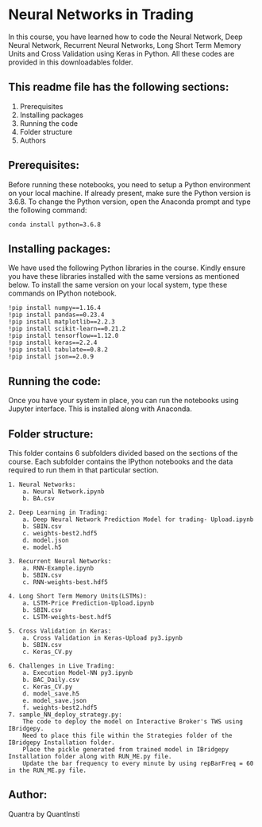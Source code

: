 # Neural Networks in Trading

In this course, you have learned how to code the Neural Network, Deep Neural Network, Recurrent Neural Networks, Long Short Term Memory Units and Cross Validation using Keras in Python. All these codes are provided in this downloadables folder.

## This readme file has the following sections:
1. Prerequisites
2. Installing packages
3. Running the code
4. Folder structure
5. Authors

## Prerequisites:
Before running these notebooks, you need to setup a Python environment on your local machine. If already present, make sure the Python version is 3.6.8. To change the Python version, open the Anaconda prompt and type the following command: 

	conda install python=3.6.8

## Installing packages:
We have used the following Python libraries in the course. Kindly ensure you have these libraries installed with the same versions as mentioned below. To install the same version on your local system, type these commands on IPython notebook.

    !pip install numpy==1.16.4
    !pip install pandas==0.23.4
    !pip install matplotlib==2.2.3		
    !pip install scikit-learn==0.21.2
    !pip install tensorflow==1.12.0
    !pip install keras==2.2.4
    !pip install tabulate==0.8.2
    !pip install json==2.0.9
  
## Running the code:
Once you have your system in place, you can run the notebooks using Jupyter interface. This is installed along with Anaconda.

## Folder structure:
This folder contains 6 subfolders divided based on the sections of the course. Each subfolder contains the IPython notebooks and the data required to run them in that particular section.

	1. Neural Networks:
		a. Neural Network.ipynb
		b. BA.csv
		
	2. Deep Learning in Trading:
		a. Deep Neural Network Prediction Model for trading- Upload.ipynb
		b. SBIN.csv
		c. weights-best2.hdf5 
		d. model.json
		e. model.h5
		
	3. Recurrent Neural Networks:
		a. RNN-Example.ipynb
		b. SBIN.csv
		c. RNN-weights-best.hdf5

	4. Long Short Term Memory Units(LSTMs):
		a. LSTM-Price Prediction-Upload.ipynb
		b. SBIN.csv
		c. LSTM-weights-best.hdf5
		
	5. Cross Validation in Keras:
		a. Cross Validation in Keras-Upload py3.ipynb
		b. SBIN.csv
		c. Keras_CV.py

	6. Challenges in Live Trading:
		a. Execution Model-NN py3.ipynb
		b. BAC_Daily.csv
		c. Keras_CV.py
		d. model_save.h5
		e. model_save.json
		f. weights-best2.hdf5
	7. sample_NN_deploy_strategy.py:
		The code to deploy the model on Interactive Broker's TWS using IBridgepy. 
		Need to place this file within the Strategies folder of the IBridgepy Installation folder. 
		Place the pickle generated from trained model in IBridgepy Installation folder along with RUN_ME.py file. 			  	
		Update the bar frequency to every minute by using repBarFreq = 60 in the RUN_ME.py file. 
## Author:
Quantra by QuantInsti
